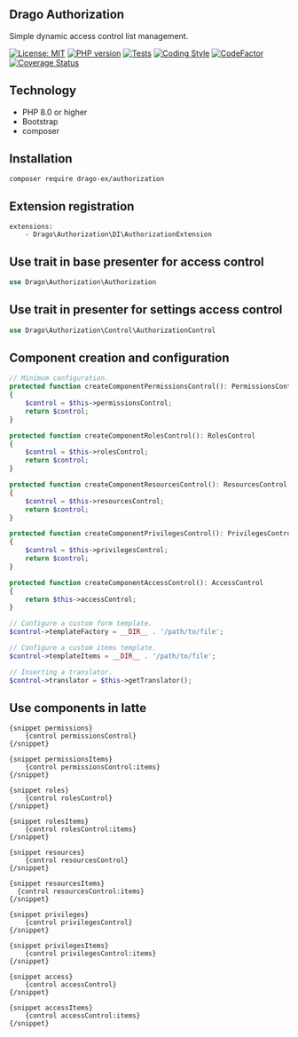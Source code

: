 ## Drago Authorization
Simple dynamic access control list management.

[![License: MIT](https://img.shields.io/badge/License-MIT-yellow.svg)](https://raw.githubusercontent.com/drago-ex/authorization/master/license.md)
[![PHP version](https://badge.fury.io/ph/drago-ex%2Fauthorization.svg)](https://badge.fury.io/ph/drago-ex%2Fauthorization)
[![Tests](https://github.com/drago-ex/authorization/actions/workflows/tests.yml/badge.svg)](https://github.com/drago-ex/authorization/actions/workflows/tests.yml)
[![Coding Style](https://github.com/drago-ex/authorization/actions/workflows/coding-style.yml/badge.svg)](https://github.com/drago-ex/authorization/actions/workflows/coding-style.yml)
[![CodeFactor](https://www.codefactor.io/repository/github/drago-ex/authorization/badge)](https://www.codefactor.io/repository/github/drago-ex/authorization)
[![Coverage Status](https://coveralls.io/repos/github/drago-ex/authorization/badge.svg?branch=master)](https://coveralls.io/github/drago-ex/authorization?branch=master)

## Technology
- PHP 8.0 or higher
- Bootstrap
- composer

## Installation
```
composer require drago-ex/authorization
```

## Extension registration
```neon
extensions:
	- Drago\Authorization\DI\AuthorizationExtension
```

## Use trait in base presenter for access control

```php
use Drago\Authorization\Authorization
```

## Use trait in presenter for settings access control

```php
use Drago\Authorization\Control\AuthorizationControl
```

## Component creation and configuration

```php
// Minimum configuration.
protected function createComponentPermissionsControl(): PermissionsControl
{
	$control = $this->permissionsControl;
	return $control;
}

protected function createComponentRolesControl(): RolesControl
{
	$control = $this->rolesControl;
	return $control;
}

protected function createComponentResourcesControl(): ResourcesControl
{
	$control = $this->resourcesControl;
	return $control;
}

protected function createComponentPrivilegesControl(): PrivilegesControl
{
	$control = $this->privilegesControl;
	return $control;
}

protected function createComponentAccessControl(): AccessControl
{
	return $this->accessControl;
}

// Configure a custom form template.
$control->templateFactory = __DIR__ . '/path/to/file';

// Configure a custom items template.
$control->templateItems = __DIR__ . '/path/to/file';

// Inserting a translator.
$control->translator = $this->getTranslator();
```

## Use components in latte
```latte
{snippet permissions}
	{control permissionsControl}
{/snippet}

{snippet permissionsItems}
	{control permissionsControl:items}
{/snippet}
```

```latte
{snippet roles}
	{control rolesControl}
{/snippet}

{snippet rolesItems}
	{control rolesControl:items}
{/snippet}
```

```latte
{snippet resources}
	{control resourcesControl}
{/snippet}

{snippet resourcesItems}
  {control resourcesControl:items}
{/snippet}
```

```latte
{snippet privileges}
	{control privilegesControl}
{/snippet}

{snippet privilegesItems}
	{control privilegesControl:items}
{/snippet}
```

```latte
{snippet access}
	{control accessControl}
{/snippet}

{snippet accessItems}
	{control accessControl:items}
{/snippet}
```
